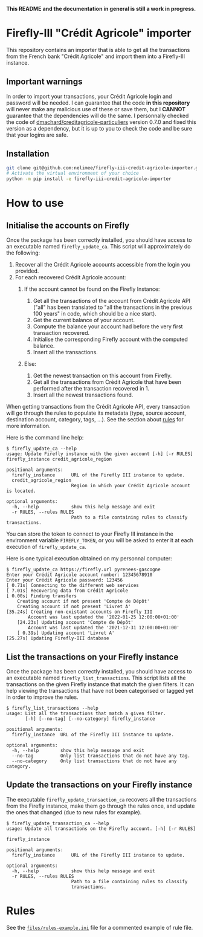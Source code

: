 **This README and the documentation in general is still a work in progress.**

# Firefly-III "Crédit Agricole" importer


This repository contains an importer that is able to get all the transactions from the French bank "Crédit Agricole" and import them into a Firefly-III instance.

## Important warnings

In order to import your transactions, your Crédit Agricole login and password will be needed. I can guarantee that the code **in this repository** will never make any malicious use of these or save them, but I **CANNOT** guarantee that the dependencies will do the same. I personnally checked the code of [dmachard/creditagricole-particuliers](https://github.com/dmachard/creditagricole-particuliers) version 0.7.0 and fixed this version as a dependency, but it is up to you to check the code and be sure that your logins are safe.


## Installation

```bash
git clone git@github.com:nelimee/firefly-iii-credit-agricole-importer.git
# Activate the virtual environment of your choice
python -m pip install -e firefly-iii-credit-agricole-importer
```
   

# How to use

## Initialise the accounts on Firefly

Once the package has been correctly installed, you should have access to an executable named `firefly_update_ca`.
This script will approximately do the following:

1. Recover all the Crédit Agricole accounts accessible from the login you provided.
2. For each recovered Crédit Agricole account:
   1. If the account cannot be found on the Firefly Instance:
      1. Get all the transactions of the account from Crédit Agricole API ("all" has been translated to "all the transactions in the previous 100 years" in code, which should be a nice start).
      2. Get the current balance of your account.
      3. Compute the balance your account had before the very first transaction recovered.
      4. Initialise the corresponding Firefly account with the computed balance.
      5. Insert all the transactions.
      
   2. Else:
      1. Get the newest transaction on this account from Firefly.
      2. Get all the transactions from Crédit Agricole that have been performed after the transaction recovered in 1.
      3. Insert all the newest transactions found.

When getting transactions from the Crédit Agricole API, every transaction will go through the rules to populate its metadata (type, source account, destination account, category, tags, ...). See the section about [rules](#rules) for more information.

Here is the command line help:

```
$ firefly_update_ca --help
usage: Update Firefly instance with the given account [-h] [-r RULES] firefly_instance credit_agricole_region

positional arguments:
  firefly_instance      URL of the Firefly III instance to update.
  credit_agricole_region
                        Region in which your Crédit Agricole account is located.

optional arguments:
  -h, --help            show this help message and exit
  -r RULES, --rules RULES
                        Path to a file containing rules to classify transactions.
```

You can store the token to connect to your Firefly III instance in the environment variable `FIREFLY_TOKEN`, or you will be asked to enter it at each execution of `firefly_update_ca`.

Here is one typical execution obtained on my personnal computer:

```
$ firefly_update_ca https://firefly.url pyrenees-gascogne
Enter your Crédit Agricole account number: 12345678910
Enter your Crédit Agricole password: 123456
[ 0.71s] Connecting to the different web services
[ 7.01s] Recovering data from Crédit Agricole
[ 0.00s] Finding transfers
    Creating account if not present 'Compte de Dépôt'
    Creating account if not present 'Livret A'
[35.24s] Creating non-existant accounts on Firefly III
        Account was last updated the '2022-01-25 12:00:00+01:00'
    [24.23s] Updating account 'Compte de Dépôt'
        Account was last updated the '2021-12-31 12:00:00+01:00'
    [ 0.39s] Updating account 'Livret A'
[25.27s] Updating Firefly-III database
```

## List the transactions on your Firefly instance

Once the package has been correctly installed, you should have access to an executable named `firefly_list_transactions`.
This script lists all the transactions on the given Firefly instance that match the given filters. It can help viewing the transactions that have not been categorised or tagged yet in order to improve the rules.

```
$ firefly_list_transactions --help
usage: List all the transactions that match a given filter.
       [-h] [--no-tag] [--no-category] firefly_instance

positional arguments:
  firefly_instance  URL of the Firefly III instance to update.

optional arguments:
  -h, --help        show this help message and exit
  --no-tag          Only list transactions that do not have any tag.
  --no-category     Only list transactions that do not have any category.
```

## Update the transactions on your Firefly instance

The executable `firefly_update_transaction_ca` recovers all the transactions from the Firefly instance, make them go through the rules once, and update the ones that changed (due to new rules for example).

```
$ firefly_update_transaction_ca --help
usage: Update all transactions on the Firefly account. [-h] [-r RULES]
                                                       firefly_instance

positional arguments:
  firefly_instance      URL of the Firefly III instance to update.

optional arguments:
  -h, --help            show this help message and exit
  -r RULES, --rules RULES
                        Path to a file containing rules to classify
                        transactions.
```

# Rules

See the [`files/rules-example.ini`](files/rules-example.ini) file for a commented example of rule file. 
